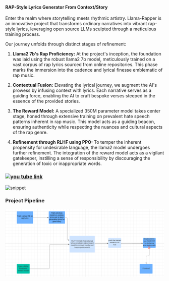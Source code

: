 #### RAP-Style Lyrics Generator From Context/Story
 

Enter the realm where storytelling meets rhythmic artistry. Llama-Rapper is an innovative project that transforms ordinary narratives into vibrant rap-style lyrics, leveraging open source LLMs sculpted through a meticulous training process.

Our journey unfolds through distinct stages of refinement:

1. **Llama2 7b's Rap Proficiency:** At the project's inception, the foundation was laid using the robust llama2 7b model, meticulously trained on a vast corpus of rap lyrics sourced from online repositories. This phase marks the immersion into the cadence and lyrical finesse emblematic of rap music.

2. **Contextual Fusion:** Elevating the lyrical journey, we augment the AI's prowess by infusing context with lyrics. Each narrative serves as a guiding force, enabling the AI to craft bespoke verses steeped in the essence of the provided stories.

3. **The Reward Model:** A specialized 350M parameter model takes center stage, honed through extensive training on prevalent hate speech patterns inherent in rap music. This model acts as a guiding beacon, ensuring authenticity while respecting the nuances and cultural aspects of the rap genre.

4. **Refinement through RLHF using PPO:** To temper the inherent propensity for undesirable language, the llama2 model undergoes further refinement. The integration of the reward model acts as a vigilant gatekeeper, instilling a sense of responsibility by discouraging the generation of toxic or inappropriate words.
### [![you tube link](https://img.youtube.com/vi/VIDEO_ID/0.jpg)](https://youtu.be/v6-qTlTr_ZQ)
![snippet](pictures/ezgif.com-optimize.gif)

### Project Pipeline
![Pileine](pictures/pipeline.png) 

 


